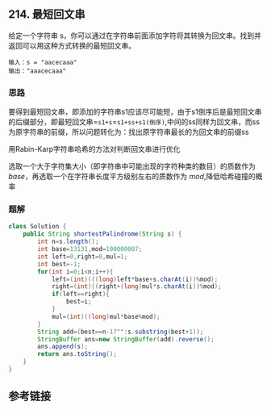 ## 214. 最短回文串

给定一个字符串 s，你可以通过在字符串前面添加字符将其转换为回文串。找到并返回可以用这种方式转换的最短回文串。
```
输入：s = "aacecaaa"
输出："aaacecaaa"
```

### 思路
要得到最短回文串，即添加的字符串s1应该尽可能短，由于s1倒序后是最短回文串的后缀部分，即最短回文串=`s1+s`=`s1+ss+s1(倒序)`,中间的ss同样为回文串，而ss为原字符串的前缀，所以问题转化为：找出原字符串最长的为回文串的前缀ss

用Rabin-Karp字符串哈希的方法对判断回文串进行优化

选取一个大于字符集大小（即字符串中可能出现的字符种类的数目）的质数作为 $\textit{base}$，再选取一个在字符串长度平方级别左右的质数作为 $\textit{mod}$,降低哈希碰撞的概率




### 题解
```java
class Solution {
    public String shortestPalindrome(String s) {
        int n=s.length();
        int base=13131,mod=100000007;
        int left=0,right=0,mul=1;
        int best=-1;
        for(int i=0;i<n;i++){
            left=(int)(((long)left*base+s.charAt(i))%mod);
            right=(int)((right+(long)mul*s.charAt(i))%mod);
            if(left==right){
                best=i;
            }
            mul=(int)((long)mul*base%mod);
        }
        String add=(best==n-1?"":s.substring(best+1));
        StringBuffer ans=new StringBuffer(add).reverse();
        ans.append(s);
        return ans.toString();
    }
}
```
## 参考链接